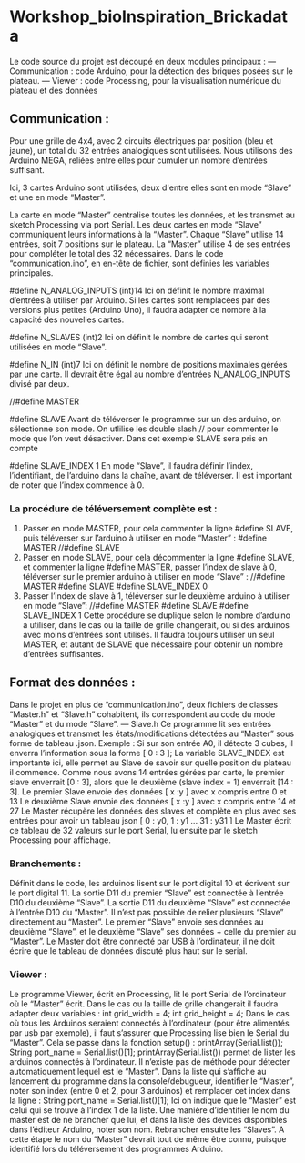 # Workshop_bioInspiration_Brickadata


Le code source du projet est découpé en deux modules principaux :
— Communication : code Arduino, pour la détection des briques posées sur le plateau.
— Viewer : code Processing, pour la visualisation numérique du plateau et des données


## Communication :
Pour une grille de 4x4, avec 2 circuits électriques par position (bleu et jaune), un total du 32 entrées analogiques sont utilisées. Nous utilisons des Arduino MEGA, reliées entre elles pour cumuler un nombre d’entrées suffisant.

Ici, 3 cartes Arduino sont utilisées, deux d'entre elles sont en mode “Slave” et une en mode “Master”.

La carte en mode “Master” centralise toutes les données, et les transmet au sketch Processing via port Serial.
Les deux cartes en mode “Slave” communiquent leurs informations à la “Master”.
Chaque “Slave” utilise 14 entrées, soit 7 positions sur le plateau.
La “Master” utilise 4 de ses entrées pour compléter le total des 32 nécessaires.
Dans le code “communication.ino”, en en-tête de fichier, sont définies les variables principales.


#define N_ANALOG_INPUTS (int)14
Ici on définit le nombre maximal d’entrées à utiliser par Arduino.
Si les cartes sont remplacées par des versions plus petites (Arduino Uno), il faudra adapter ce nombre à la capacité des nouvelles cartes.


#define N_SLAVES (int)2
Ici on définit le nombre de cartes qui seront utilisées en mode “Slave”.


#define N_IN (int)7
Ici on définit le nombre de positions maximales gérées par une carte.
Il devrait être égal au nombre d’entrées N_ANALOG_INPUTS divisé par deux.


//#define MASTER


#define SLAVE
Avant de téléverser le programme sur un des arduino, on sélectionne son mode.
On utlilise les double slash // pour commenter le mode que l’on veut désactiver.
Dans cet exemple SLAVE sera pris en compte


#define SLAVE_INDEX 1
En mode “Slave”, il faudra définir l’index, l’identifiant, de l’arduino dans la chaîne, avant de
téléverser. Il est important de noter que l’index commence à 0.


### La procédure de téléversement complète est :
1. Passer en mode MASTER, pour cela commenter la ligne #define SLAVE, puis téléverser sur l’arduino à utiliser en mode “Master” :
#define MASTER
//#define SLAVE
2. Passer en mode SLAVE, pour cela décommenter la ligne #define SLAVE, et commenter la ligne #define MASTER, passer l’index de slave à 0, téléverser sur le premier arduino à
utiliser en mode “Slave” :
//#define MASTER
#define SLAVE
#define SLAVE_INDEX 0
3. Passer l’index de slave à 1, téléverser sur le deuxième arduino à utiliser en mode “Slave”:
//#define MASTER
#define SLAVE
#define SLAVE_INDEX 1
Cette procédure se duplique selon le nombre d’arduino à utiliser, dans le cas ou la taille de grille changerait, ou si des arduinos avec moins d’entrées sont utilisés.
Il faudra toujours utiliser un seul MASTER, et autant de SLAVE que nécessaire pour obtenir un nombre d’entrées suffisantes.


## Format des données :
Dans le projet en plus de “communication.ino”, deux fichiers de classes “Master.h” et
“Slave.h” cohabitent, ils correspondent au code du mode “Master” et du mode “Slave”.
— Slave.h
Ce programme lit ses entrées analogiques et transmet les états/modifications détectées au “Master” sous forme de tableau .json.
Exemple : Si sur son entrée A0, il détecte 3 cubes, il enverra l’information sous la forme [ 0 : 3 ];
La variable SLAVE_INDEX est importante ici, elle permet au Slave de savoir sur quelle
position du plateau il commence. Comme nous avons 14 entrées gérées par carte, le
premier slave enverrait [0 : 3], alors que le deuxième (slave index = 1) enverrait [14 : 3].
Le premier Slave envoie des données [ x :y ] avec x compris entre 0 et 13
Le deuxième Slave envoie des données [ x :y ] avec x compris entre 14 et 27
Le Master récupère les données des slaves et complète en plus avec ses entrées pour avoir un tableau json [ 0 : y0, 1 : y1 ... 31 : y31 ]
Le Master écrit ce tableau de 32 valeurs sur le port Serial, lu ensuite par le sketch Processing pour affichage.


### Branchements :
Définit dans le code, les arduinos lisent sur le port digital 10 et écrivent sur le port digital 11.
La sortie D11 du premier “Slave” est connectée à l’entrée D10 du deuxième “Slave”.
La sortie D11 du deuxième “Slave” est connectée à l’entrée D10 du “Master”.
Il n’est pas possible de relier plusieurs “Slave” directement au “Master”.
Le premier “Slave” envoie ses données au deuxième “Slave”, et le deuxième “Slave” ses données + celle du premier au “Master”.
Le Master doit être connecté par USB à l’ordinateur, il ne doit écrire que le tableau de données discuté plus haut sur le serial.


### Viewer :
Le programme Viewer, écrit en Processing, lit le port Serial de l’ordinateur où le “Master” écrit. Dans le cas ou la taille de grille changerait il faudra adapter deux variables :
int grid_width = 4;
int grid_height = 4;
Dans le cas où tous les Arduinos seraient connectés à l’ordinateur (pour être alimentés par usb par exemple), il faut s’assurer que Processing lise bien le Serial du “Master”.
Cela se passe dans la fonction setup() :
printArray(Serial.list());
String port_name = Serial.list()[1];
printArray(Serial.list()) permet de lister les arduinos connectés à l’ordinateur.
Il n’existe pas de méthode pour détecter automatiquement lequel est le “Master”.
Dans la liste qui s’affiche au lancement du programme dans la console/debugueur, identifier le “Master”, noter son index (entre 0 et 2, pour 3 arduinos) et remplacer cet index dans la
ligne : String port_name = Serial.list()[1];
Ici on indique que le “Master” est celui qui se trouve à l’index 1 de la liste.
Une manière d’identifier le nom du master est de ne brancher que lui, et dans la liste des devices disponibles dans l’éditeur Arduino, noter son nom. Rebrancher ensuite les “Slaves”.
A cette étape le nom du “Master” devrait tout de même être connu, puisque identifié lors du téléversement des programmes Arduino.
